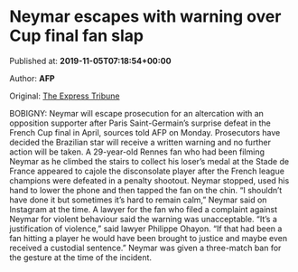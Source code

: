 
# Neymar escapes with warning over Cup final fan slap

Published at: **2019-11-05T07:18:54+00:00**

Author: **AFP**

Original: [The Express Tribune](https://tribune.com.pk/story/2093887/7-neymar-escapes-warning-cup-final-fan-slap/)

BOBIGNY: Neymar will escape prosecution for an altercation with an opposition supporter after Paris Saint-Germain’s surprise defeat in the French Cup final in April, sources told AFP on Monday.
Prosecutors have decided the Brazilian star will receive a written warning and no further action will be taken.
A 29-year-old Rennes fan who had been filming Neymar as he climbed the stairs to collect his loser’s medal at the Stade de France appeared to cajole the disconsolate player after the French league champions were defeated in a penalty shootout.
Neymar stopped, used his hand to lower the phone and then tapped the fan on the chin.
“I shouldn’t have done it but sometimes it’s hard to remain calm,” Neymar said on Instagram at the time.
A lawyer for the fan who filed a complaint against Neymar for violent behaviour said the warning was unacceptable.
“It’s a justification of violence,” said lawyer Philippe Ohayon. “If that had been a fan hitting a player he would have been brought to justice and maybe even received a custodial sentence.”
Neymar was given a three-match ban for the gesture at the time of the incident.
